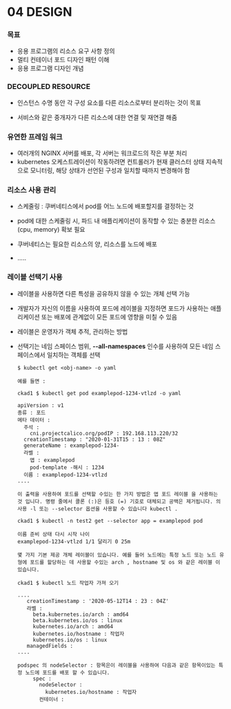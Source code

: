 # 04 DESIGN

### 목표

- 응용 프로그램의 리소스 요구 사항 정의
- 멀티 컨테이너 포드 디자인 패턴 이해
- 응용 프로그램 디자인 개념

### DECOUPLED RESOURCE

-  인스턴스 수명 동안 각 구성 요소를 다른 리소스로부터 분리하는 것이 목표

- 서비스와 같은 중개자가 다른 리소스에 대한 연결 및 재연결 해줌

  

### 유연한 프레임 워크

- 여러개의 NGINX 서버를 배포, 각 서버는 워크로드의 작은 부분 처리
- kubernetes 오케스트레이션이 작동하려면 컨트롤러가 현재 클러스터 상태 지속적으로 모니터링, 해당 상태가 선언된 구성과 일치할 때까지 변경해야 함



### 리소스 사용 관리

- 스케줄링 : 쿠버네티스에서 pod를 어느 노드에 배포할지를 결정하는 것

- pod에 대한 스케줄링 시, 파드 내 애플리케이션이 동작할 수 있는 충분한 리소스(cpu, memory) 확보 필요

- 쿠버네티스는 필요한 리소스의 양, 리소스를 노드에 배포 

  

- .....

### 레이블 선택기 사용

- 레이블을 사용하면 다른 특성을 공유하지 않을 수 있는 개체 선택 가능

- 개발자가 자신의 이름을 사용하여 포드에 레이블을 지정하면 포드가 사용하는 애플리케이션 또는 배포에 관계없이 모든 포드에 영향을 미칠 수 있음

- 레이블은 운영자가 객체 추적, 관리하는 방법

- 선택기는 네임 스페이스 범위,  **--all-namespaces** 인수를 사용하여 모든 네임 스페이스에서 일치하는 객체를 선택

  ~~~
  $ kubectl get <obj-name> -o yaml 
  
  예를 들면 :
  
  ckad1 $ kubectl get pod examplepod-1234-vtlzd -o yaml
  
  apiVersion : v1
  종류 : 포드
  메타 데이터 :  
    주석 :     
      cni.projectcalico.org/podIP : 192.168.113.220/32   
    creationTimestamp : "2020-01-31T15 : 13 : 08Z"   
    generateName : examplepod-1234-   
    라벨 :     
      앱 : examplepod     
      pod-template -해시 : 1234   
    이름 : examplepod-1234-vtlzd
  ....
  
  이 출력을 사용하여 포드를 선택할 수있는 한 가지 방법은 앱 포드 레이블 을 사용하는 것 입니다. 명령 줄에서 콜론 (:)은 등호 (=) 기호로 대체되고 공백은 제거됩니다. 의 사용 -l 또는 --selector 옵션을 사용할 수 있습니다 kubectl .
  
  ckad1 $ kubectl -n test2 get --selector app = examplepod pod
  
  이름 준비 상태 다시 시작 나이
  examplepod-1234-vtlzd 1/1 달리기 0 25m
  
  몇 가지 기본 제공 개체 레이블이 있습니다. 예를 들어 노드에는 특정 노드 또는 노드 유형에 포드를 할당하는 데 사용할 수있는 arch , hostname 및 os 와 같은 레이블 이 있습니다.
  
  ckad1 $ kubectl 노드 작업자 가져 오기
  
  ....
     creationTimestamp : '2020-05-12T14 : 23 : 04Z'
     라벨 :
       beta.kubernetes.io/arch : amd64
       beta.kubernetes.io/os : linux
       kubernetes.io/arch : amd64
       kubernetes.io/hostname : 작업자
       kubernetes.io/os : linux
     managedFields :
  ....
  
  podspec 의 nodeSelector : 항목은이 레이블을 사용하여 다음과 같은 항목이있는 특정 노드에 포드를 배포 할 수 있습니다.
       spec :
         nodeSelector :
           kubernetes.io/hostname : 작업자
         컨테이너 :
  ~~~

  

